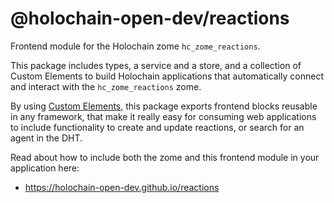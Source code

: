 # @holochain-open-dev/reactions

Frontend module for the Holochain zome `hc_zome_reactions`.

This package includes types, a service and a store, and a collection of Custom Elements to build Holochain applications that automatically connect and interact with the `hc_zome_reactions` zome. 

By using [Custom Elements](https://developers.google.com/web/fundamentals/web-components/customelements), this package exports frontend blocks reusable in any framework, that make it really easy for consuming web applications to include functionality to create and update reactions, or search for an agent in the DHT.

Read about how to include both the zome and this frontend module in your application here:

- https://holochain-open-dev.github.io/reactions
